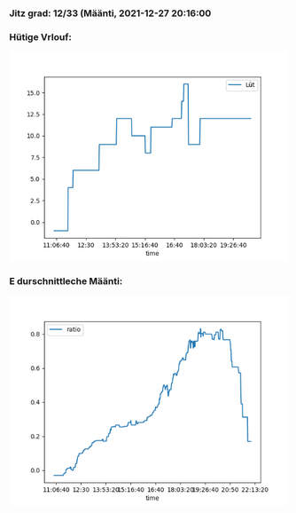 ### Jitz grad: 12/33 (Määnti, 2021-12-27 20:16:00

### Hütige Vrlouf:
![Graph](Today.png)

### E durschnittleche Määnti:
![Graph](Määnti.png)